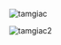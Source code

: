 ![tamgiac](https://github.com/VanHoang110802/Competitive_Programming/assets/108053955/76c6ae01-f09e-4118-b0dc-9d6837c0513d)

![tamgiac2](https://github.com/VanHoang110802/Competitive_Programming/assets/108053955/f5ab7a1a-9255-4c87-bd40-c683af9ed639)
